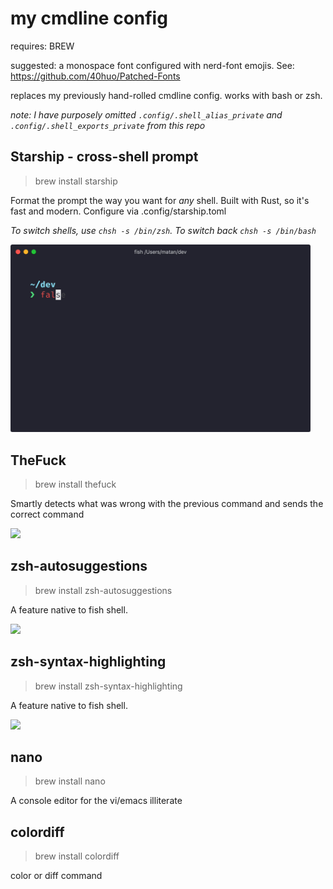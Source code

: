# my cmdline config
requires: BREW

suggested: a monospace font configured with nerd-font emojis. See: https://github.com/40huo/Patched-Fonts

replaces my previously hand-rolled cmdline config. works with bash or zsh.

_note: I have purposely omitted `.config/.shell_alias_private` and `.config/.shell_exports_private` from this repo_

## Starship - cross-shell prompt
> brew install starship

Format the prompt the way you want for *any* shell. Built with Rust, so it's fast and modern.
Configure via .config/starship.toml

_To switch shells, use `chsh -s /bin/zsh`. To switch back `chsh -s /bin/bash`_

<img src="https://raw.githubusercontent.com/starship/starship/master/media/demo.gif" width="480" >


## TheFuck
> brew install thefuck

Smartly detects what was wrong with the previous command and sends the correct command

<img src="https://raw.githubusercontent.com/nvbn/thefuck/master/example.gif" width="480" >


## zsh-autosuggestions
> brew install zsh-autosuggestions

A feature native to fish shell.

<img src="https://camo.githubusercontent.com/8135e25b744f29e5fd83964eded4bd255aa1da74/68747470733a2f2f61736369696e656d612e6f72672f612f33373339302e706e67" width="480" >


## zsh-syntax-highlighting
> brew install zsh-syntax-highlighting

A feature native to fish shell.

<img src="https://static.lwn.net/images/2013/11-fish-shell.png" width="480" >

## nano
> brew install nano

A console editor for the vi/emacs illiterate

## colordiff
> brew install colordiff

color or diff command

